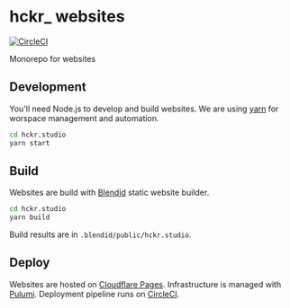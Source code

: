 # hckr_ websites

[![CircleCI](https://dl.circleci.com/status-badge/img/gh/hckr-studio/websites/tree/trunk.svg?style=svg)](https://dl.circleci.com/status-badge/redirect/gh/hckr-studio/websites/tree/trunk)

Monorepo for websites

## Development

You'll need Node.js to develop and build websites. We are using [yarn](https://yarnpkg.com/) for worspace management and automation.

```bash
cd hckr.studio
yarn start
```

## Build

Websites are build with [Blendid](https://github.com/hckr-studio/blendid) static website builder.

```bash
cd hckr.studio
yarn build
```

Build results are in `.blendid/public/hckr.studio`.

## Deploy

Websites are hosted on [Cloudflare Pages](https://pages.cloudflare.com/). Infrastructure is managed with [Pulumi](https://www.pulumi.com/). Deployment pipeline runs on [CircleCI](https://app.circleci.com/pipelines/github/hckr-studio/websites).
